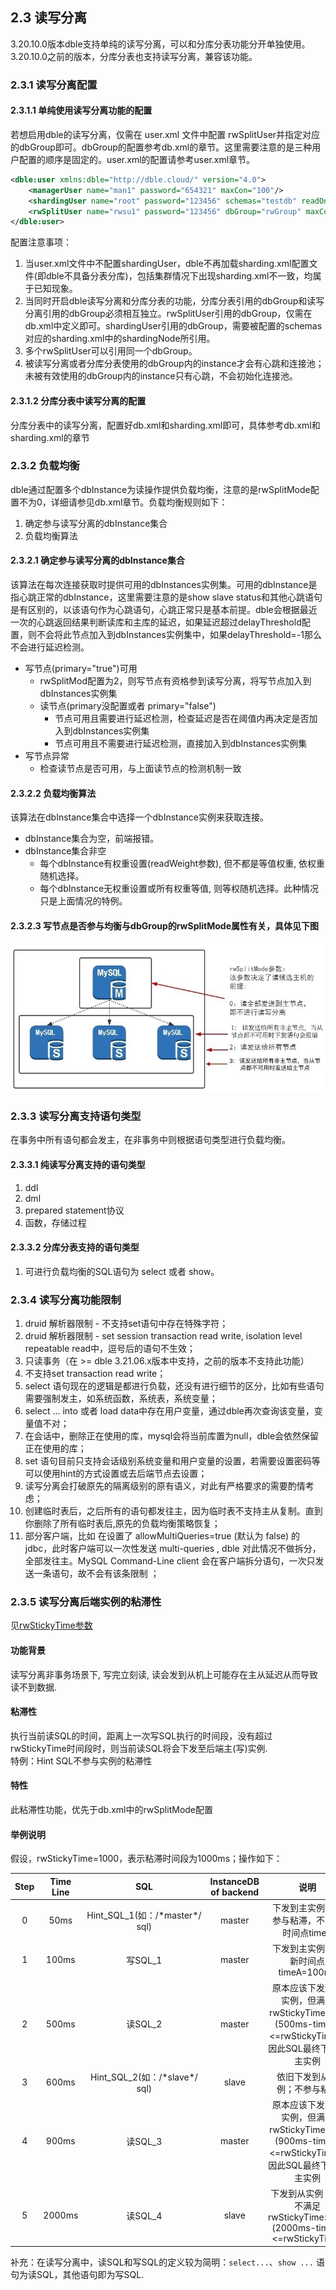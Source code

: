 ## 2.3 读写分离
3.20.10.0版本dble支持单纯的读写分离，可以和分库分表功能分开单独使用。3.20.10.0之前的版本，分库分表也支持读写分离，兼容该功能。

### 2.3.1 读写分离配置

#### 2.3.1.1 单纯使用读写分离功能的配置
若想启用dble的读写分离，仅需在 user.xml 文件中配置 rwSplitUser并指定对应的dbGroup即可。dbGroup的配置参考db.xml的章节。这里需要注意的是三种用户配置的顺序是固定的。user.xml的配置请参考user.xml章节。
```xml
<dble:user xmlns:dble="http://dble.cloud/" version="4.0">
    <managerUser name="man1" password="654321" maxCon="100"/>
    <shardingUser name="root" password="123456" schemas="testdb" readOnly="false" maxCon="20"/>
    <rwSplitUser name="rwsu1" password="123456" dbGroup="rwGroup" maxCon="20"/>
</dble:user>
```


配置注意事项：
1. 当user.xml文件中不配置shardingUser，dble不再加载sharding.xml配置文件(即dble不具备分表分库)，包括集群情况下出现sharding.xml不一致，均属于已知现象。  
2. 当同时开启dble读写分离和分库分表的功能，分库分表引用的dbGroup和读写分离引用的dbGroup必须相互独立。rwSplitUser引用的dbGroup，仅需在db.xml中定义即可。shardingUser引用的dbGroup，需要被配置的schemas对应的sharding.xml中的shardingNode所引用。
3. 多个rwSplitUser可以引用同一个dbGroup。
4. 被读写分离或者分库分表使用的dbGroup内的instance才会有心跳和连接池；未被有效使用的dbGroup内的instance只有心跳，不会初始化连接池。

#### 2.3.1.2 分库分表中读写分离的配置
分库分表中的读写分离，配置好db.xml和sharding.xml即可，具体参考db.xml和sharding.xml的章节


### 2.3.2 负载均衡

dble通过配置多个dbInstance为读操作提供负载均衡，注意的是rwSplitMode配置不为0，详细请参见db.xml章节。负载均衡规则如下：

1. 确定参与读写分离的dbInstance集合
2. 负载均衡算法

#### 2.3.2.1  确定参与读写分离的dbInstance集合

该算法在每次连接获取时提供可用的dbInstances实例集。可用的dbInstance是指心跳正常的dbInstance，这里需要注意的是show slave status和其他心跳语句是有区别的，以该语句作为心跳语句，心跳正常只是基本前提。dble会根据最近一次的心跳返回结果判断读库和主库的延迟，如果延迟超过delayThreshold配置，则不会将此节点加入到dbInstances实例集中，如果delayThreshold=-1那么不会进行延迟检测。

+ 写节点(primary="true")可用
  - rwSplitMod配置为2，则写节点有资格参到读写分离，将写节点加入到dbInstances实例集
  - 读节点(primary没配置或者 primary="false")
     + 节点可用且需要进行延迟检测，检查延迟是否在阈值内再决定是否加入到dbInstances实例集
     + 节点可用且不需要进行延迟检测，直接加入到dbInstances实例集
+ 写节点异常
  - 检查读节点是否可用，与上面读节点的检测机制一致
  
#### 2.3.2.2  负载均衡算法

该算法在dbInstance集合中选择一个dbInstance实例来获取连接。

+ dbInstance集合为空，前端报错。
+ dbInstance集合非空
  - 每个dbInstance有权重设置(readWeight参数), 但不都是等值权重, 依权重随机选择。
  - 每个dbInstance无权重设置或所有权重等值, 则等权随机选择。此种情况只是上面情况的特例。

#### 2.3.2.3 写节点是否参与均衡与dbGroup的rwSplitMode属性有关，具体见下图

![rwSplitMode](pic/2.3_rwSplitMode.png)

### 2.3.3 读写分离支持语句类型
在事务中所有语句都会发主，在非事务中则根据语句类型进行负载均衡。
#### 2.3.3.1 纯读写分离支持的语句类型
1. ddl
2. dml
3. prepared statement协议
4. 函数，存储过程 

#### 2.3.3.2 分库分表支持的语句类型
1. 可进行负载均衡的SQL语句为 select 或者 show。  


### 2.3.4 读写分离功能限制
1. druid 解析器限制 - 不支持set语句中存在特殊字符；
2. druid 解析器限制 - set session transaction read write, isolation level repeatable read中，逗号后的语句不生效；
3. 只读事务（在 >= dble 3.21.06.x版本中支持，之前的版本不支持此功能）
4. 不支持set transaction read write；
5. select 语句现在的逻辑是都进行负载，还没有进行细节的区分，比如有些语句需要强制发主，如系统函数，系统表，系统变量；
6. select ... into 或者 load data中存在用户变量，通过dble再次查询该变量，变量值不对；
7. 在会话中，删除正在使用的库，mysql会将当前库置为null，dble会依然保留正在使用的库；
8. set 语句目前只支持会话级别系统变量和用户变量的设置，若需要设置密码等可以使用hint的方式设置或去后端节点去设置；
9. 读写分离会打破原先的隔离级别的原有语义，对此有严格要求的需要酌情考虑； 
10. 创建临时表后，之后所有的语句都发往主，因为临时表不支持主从复制。直到你删除了所有临时表后,原先的负载均衡策略恢复；
11. 部分客户端，比如 在设置了 allowMultiQueries=true (默认为 false) 的 jdbc，此时客户端可以一次性发送 multi-queries , dble 对此情况不做拆分，全部发往主。MySQL Command-Line client 会在客户端拆分语句，一次只发送一条语句，故不会有该条限制 ；


### 2.3.5 读写分离后端实例的粘滞性
见[rwStickyTime参数](../1.config_file/1.02_bootstrap.cnf.md)
#### 功能背景
读写分离非事务场景下, 写完立刻读, 读会发到从机上可能存在主从延迟从而导致读不到数据.

#### 粘滞性
执行当前读SQL的时间，距离上一次写SQL执行的时间段，没有超过rwStickyTime时间段时，则当前读SQL将会下发至后端主(写)实例.  
特例：Hint SQL不参与实例的粘滞性

#### 特性
此粘滞性功能，优先于db.xml中的rwSplitMode配置

#### 举例说明
假设，rwStickyTime=1000，表示粘滞时间段为1000ms；操作如下：

|Step|Time Line|SQL|InstanceDB of backend|说明|
|:---:|:---:|:---:|:---:|:---:|
|0|50ms|Hint_SQL_1(如：/\*master*/ sql)|master|下发到主实例；不参与粘滞，不更新时间点timeA|
|1|100ms|写SQL_1|master|下发到主实例；更新时间点timeA=100ms|
|2|500ms|读SQL_2 |master|原本应该下发到从实例，但满足rwStickyTime>0且(500ms-timeA)<=rwStickyTime，因此SQL最终下发到主实例|
|3|600ms|Hint_SQL_2(如：/\*slave*/ sql) |slave|依旧下发到从实例；不参与粘滞|
|4|900ms|读SQL_3|master|原本应该下发到从实例，但满足rwStickyTime>0且(900ms-timeA)<=rwStickyTime，因此SQL最终下发到主实例|
|5|2000ms|读SQL_4|slave|下发到从实例；(并不满足rwStickyTime>0&&(2000ms-timeA)<=rwStickyTime)|

补充：在读写分离中，读SQL和写SQL的定义较为简明：`select...`、`show ...` 语句为读SQL，其他语句即为写SQL.
